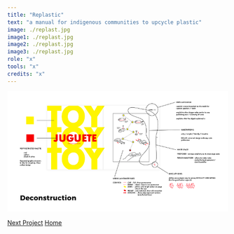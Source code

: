 ```yaml
---
title: "Replastic"
text: "a manual for indigenous communities to upcycle plastic"
image: ./replast.jpg
image1: ./replast.jpg
image2: ./replast.jpg
image3: ./replast.jpg
role: "x"
tools: "x"
credits: "x"
---
```


![Hero](./replastic2.png)

[Next Project](/moodfood)
[Home](/)

